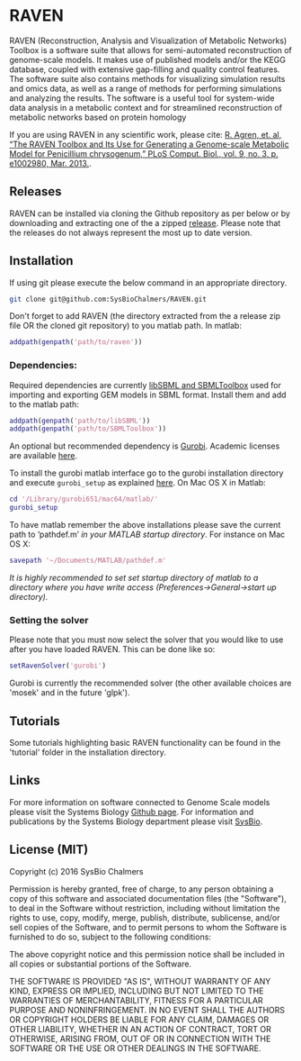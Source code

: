 # RAVEN
RAVEN (Reconstruction, Analysis and Visualization of Metabolic Networks) Toolbox is a software suite that allows for semi-automated reconstruction of genome-scale models. It makes use of published models and/or the KEGG database, coupled with extensive gap-filling and quality control features. The software suite also contains methods for visualizing simulation results and omics data, as well as a range of methods for performing simulations and analyzing the results. The software is a useful tool for system-wide data analysis in a metabolic context and for streamlined reconstruction of metabolic networks based on protein homology

If you are using RAVEN in any scientific work, please cite: [R. Agren, et. al, “The RAVEN Toolbox and Its Use for Generating a Genome-scale Metabolic Model for Penicillium chrysogenum,” PLoS Comput. Biol., vol. 9, no. 3, p. e1002980, Mar. 2013.](http://journals.plos.org/ploscompbiol/article?id=10.1371/journal.pcbi.1002980).

## Releases
RAVEN can be installed via cloning the Github repository as per below or by downloading and extracting one of the a zipped [release](https://github.com/SysBioChalmers/RAVEN/releases). Please note that the releases do not always represent the most up to date version.

## Installation
If using git please execute the below command in an appropriate directory.

```bash
git clone git@github.com:SysBioChalmers/RAVEN.git
```

Don't forget to add RAVEN (the directory extracted from the a release zip file OR the cloned git repository) to you matlab path. In matlab:

```matlab
addpath(genpath('path/to/raven'))
```

### Dependencies:
Required dependencies are currently [libSBML and SBMLToolbox](http://sbml.org/Downloads) used for importing and exporting GEM models in SBML format. Install them and add to the matlab path:

```matlab
addpath(genpath('path/to/libSBML'))
addpath(genpath('path/to/SBMLToolbox'))
```

An optional but recommended dependency is [Gurobi](http://www.gurobi.com/downloads/gurobi-optimizer). Academic licenses are available [here](https://user.gurobi.com/download/licenses/free-academic).

To install the gurobi matlab interface go to the gurobi installation directory and execute `gurobi_setup` as explained [here](https://www.gurobi.com/documentation/6.5/refman/matlab_setting_up_the_guro.html). On Mac OS X in Matlab:

```matlab
cd '/Library/gurobi651/mac64/matlab/'
gurobi_setup
```

To have matlab remember the above installations please save the current path to ’pathdef.m’ *in your MATLAB startup directory*. For instance on Mac OS X:

```matlab
savepath '~/Documents/MATLAB/pathdef.m'
```

*It is highly recommended to set set startup directory of matlab to a directory where you have write access (Preferences->General->start up directory).*

### Setting the solver
Please note that you must now select the solver that you would like to use after you have loaded RAVEN. This can be done like so:

```matlab
setRavenSolver('gurobi')
```

Gurobi is currently the recommended solver (the other available choices are 'mosek' and in the future 'glpk').

## Tutorials
Some tutorials highlighting basic RAVEN functionality can be found in the 'tutorial' folder in the installation directory.

## Links
For more information on software connected to Genome Scale models please visit the Systems Biology [Github page](https://github.com/SysBioChalmers). For information and publications by the Systems Biology department please visit [SysBio](www.sysbio.se).

## License (MIT)
Copyright (c) 2016 SysBio Chalmers

Permission is hereby granted, free of charge, to any person obtaining a copy of this software and associated documentation files (the "Software"), to deal in the Software without restriction, including without limitation the rights to use, copy, modify, merge, publish, distribute, sublicense, and/or sell copies of the Software, and to permit persons to whom the Software is furnished to do so, subject to the following conditions:

The above copyright notice and this permission notice shall be included in all copies or substantial portions of the Software.

THE SOFTWARE IS PROVIDED "AS IS", WITHOUT WARRANTY OF ANY KIND, EXPRESS OR IMPLIED, INCLUDING BUT NOT LIMITED TO THE WARRANTIES OF MERCHANTABILITY, FITNESS FOR A PARTICULAR PURPOSE AND NONINFRINGEMENT. IN NO EVENT SHALL THE AUTHORS OR COPYRIGHT HOLDERS BE LIABLE FOR ANY CLAIM, DAMAGES OR OTHER LIABILITY, WHETHER IN AN ACTION OF CONTRACT, TORT OR OTHERWISE, ARISING FROM, OUT OF OR IN CONNECTION WITH THE SOFTWARE OR THE USE OR OTHER DEALINGS IN THE SOFTWARE.